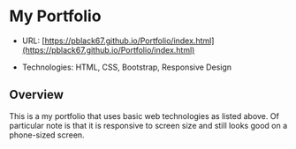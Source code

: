 # My Portfolio

* URL: [https://pblack67.github.io/Portfolio/index.html](https://pblack67.github.io/Portfolio/index.html)

* Technologies: HTML, CSS, Bootstrap, Responsive Design

## Overview 

This is a my portfolio that uses basic web technologies as listed above. Of particular note is that it is responsive to screen size and still looks good on a phone-sized screen.
